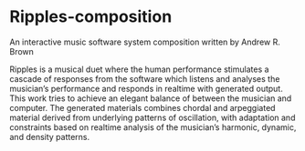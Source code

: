 # Ripples-composition

An interactive music software system composition written by Andrew R. Brown

Ripples is a musical duet where the human performance stimulates a cascade of responses from the software which listens and analyses the musician’s performance and responds in realtime with generated output. This work tries to achieve  an elegant balance of between the  musician and computer. The generated materials combines chordal and arpeggiated material derived from underlying patterns of oscillation, with adaptation and constraints based on realtime analysis of the musician’s harmonic, dynamic, and density patterns.
